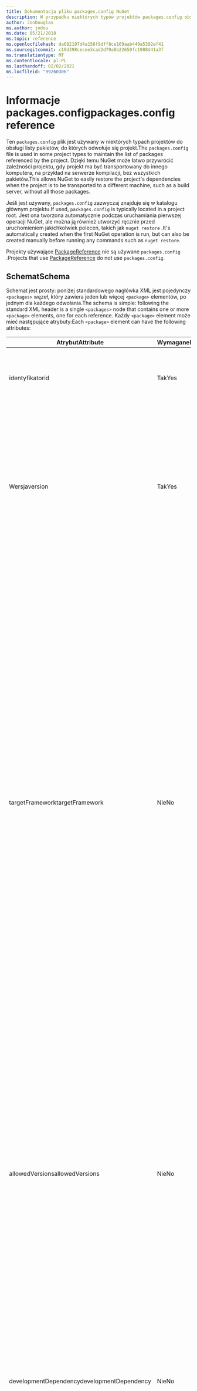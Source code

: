 ```yaml
---
title: Dokumentacja pliku packages.config NuGet
description: W przypadku niektórych typów projektów packages.config obsługuje listę pakietów NuGet używanych w projekcie.
author: JonDouglas
ms.author: jodou
ms.date: 05/21/2018
ms.topic: reference
ms.openlocfilehash: da682197d4a156f9dff8ce169aab449a5392ef41
ms.sourcegitcommit: c19d398cecee3cad2d79a8b22650fc1988d41a3f
ms.translationtype: MT
ms.contentlocale: pl-PL
ms.lasthandoff: 02/02/2021
ms.locfileid: "99260306"
---
```

# <a name="packagesconfig-reference"></a><span data-ttu-id="e02b4-103">Informacje packages.config</span><span class="sxs-lookup"><span data-stu-id="e02b4-103">packages.config reference</span></span>

<span data-ttu-id="e02b4-104">Ten `packages.config` plik jest używany w niektórych typach projektów do obsługi listy pakietów, do których odwołuje się projekt.</span><span class="sxs-lookup"><span data-stu-id="e02b4-104">The `packages.config` file is used in some project types to maintain the list of packages referenced by the project.</span></span> <span data-ttu-id="e02b4-105">Dzięki temu NuGet może łatwo przywrócić zależności projektu, gdy projekt ma być transportowany do innego komputera, na przykład na serwerze kompilacji, bez wszystkich pakietów.</span><span class="sxs-lookup"><span data-stu-id="e02b4-105">This allows NuGet to easily restore the project's dependencies when the project is to be transported to a different machine, such as a build server, without all those packages.</span></span>

<span data-ttu-id="e02b4-106">Jeśli jest używany, `packages.config` zazwyczaj znajduje się w katalogu głównym projektu.</span><span class="sxs-lookup"><span data-stu-id="e02b4-106">If used, `packages.config` is typically located in a project root.</span></span> <span data-ttu-id="e02b4-107">Jest ona tworzona automatycznie podczas uruchamiania pierwszej operacji NuGet, ale można ją również utworzyć ręcznie przed uruchomieniem jakichkolwiek poleceń, takich jak `nuget restore` .</span><span class="sxs-lookup"><span data-stu-id="e02b4-107">It's automatically created when the first NuGet operation is run, but can also be created manually before running any commands such as `nuget restore`.</span></span>

<span data-ttu-id="e02b4-108">Projekty używające [PackageReference](../consume-packages/Package-References-in-Project-Files.md) nie są używane `packages.config` .</span><span class="sxs-lookup"><span data-stu-id="e02b4-108">Projects that use [PackageReference](../consume-packages/Package-References-in-Project-Files.md) do not use `packages.config`.</span></span>

## <a name="schema"></a><span data-ttu-id="e02b4-109">Schemat</span><span class="sxs-lookup"><span data-stu-id="e02b4-109">Schema</span></span>

<span data-ttu-id="e02b4-110">Schemat jest prosty: poniżej standardowego nagłówka XML jest pojedynczy `<packages>` węzeł, który zawiera jeden lub więcej `<package>` elementów, po jednym dla każdego odwołania.</span><span class="sxs-lookup"><span data-stu-id="e02b4-110">The schema is simple: following the standard XML header is a single `<packages>` node that contains one or more `<package>` elements, one for each reference.</span></span> <span data-ttu-id="e02b4-111">Każdy `<package>` element może mieć następujące atrybuty:</span><span class="sxs-lookup"><span data-stu-id="e02b4-111">Each `<package>` element can have the following attributes:</span></span>

| <span data-ttu-id="e02b4-112">Atrybut</span><span class="sxs-lookup"><span data-stu-id="e02b4-112">Attribute</span></span> | <span data-ttu-id="e02b4-113">Wymagane</span><span class="sxs-lookup"><span data-stu-id="e02b4-113">Required</span></span> | <span data-ttu-id="e02b4-114">Opis</span><span class="sxs-lookup"><span data-stu-id="e02b4-114">Description</span></span> |
| --- | --- | --- |
| <span data-ttu-id="e02b4-115">identyfikator</span><span class="sxs-lookup"><span data-stu-id="e02b4-115">id</span></span> | <span data-ttu-id="e02b4-116">Tak</span><span class="sxs-lookup"><span data-stu-id="e02b4-116">Yes</span></span> | <span data-ttu-id="e02b4-117">Identyfikator pakietu, taki jak Newtonsoft.json lub Microsoft. AspNet. MVC.</span><span class="sxs-lookup"><span data-stu-id="e02b4-117">The identifier of the package, such as Newtonsoft.json or Microsoft.AspNet.Mvc.</span></span> | 
| <span data-ttu-id="e02b4-118">Wersja</span><span class="sxs-lookup"><span data-stu-id="e02b4-118">version</span></span> | <span data-ttu-id="e02b4-119">Tak</span><span class="sxs-lookup"><span data-stu-id="e02b4-119">Yes</span></span> | <span data-ttu-id="e02b4-120">Dokładna wersja pakietu do zainstalowania, taka jak 3.1.1 lub 4.2.5.11-beta.</span><span class="sxs-lookup"><span data-stu-id="e02b4-120">The exact version of the package to install, such as 3.1.1 or 4.2.5.11-beta.</span></span> <span data-ttu-id="e02b4-121">Ciąg wersji musi zawierać co najmniej trzy cyfry; czwarta jest opcjonalna, ponieważ jest sufiksem w wersji wstępnej.</span><span class="sxs-lookup"><span data-stu-id="e02b4-121">A version string must have at least three numbers; a fourth is optional, as is a pre-release suffix.</span></span> <span data-ttu-id="e02b4-122">Zakresy są niedozwolone.</span><span class="sxs-lookup"><span data-stu-id="e02b4-122">Ranges are not allowed.</span></span> | 
| <span data-ttu-id="e02b4-123">targetFramework</span><span class="sxs-lookup"><span data-stu-id="e02b4-123">targetFramework</span></span> | <span data-ttu-id="e02b4-124">Nie</span><span class="sxs-lookup"><span data-stu-id="e02b4-124">No</span></span> | <span data-ttu-id="e02b4-125">[Moniker platformy docelowej (TFM)](target-frameworks.md) , który ma zostać zastosowany podczas instalowania pakietu.</span><span class="sxs-lookup"><span data-stu-id="e02b4-125">The [target framework moniker (TFM)](target-frameworks.md) to apply when installing the package.</span></span> <span data-ttu-id="e02b4-126">Jest to początkowo ustawione na obiekt docelowy projektu po zainstalowaniu pakietu.</span><span class="sxs-lookup"><span data-stu-id="e02b4-126">This is initially set to the project's target when a package is installed.</span></span> <span data-ttu-id="e02b4-127">W efekcie różne `<package>` elementy mogą mieć różne TFMs.</span><span class="sxs-lookup"><span data-stu-id="e02b4-127">As a result, different `<package>` elements can have different TFMs.</span></span> <span data-ttu-id="e02b4-128">Na przykład jeśli tworzysz projekt przeznaczony dla platformy .NET 4.5.2, pakiety zainstalowane w tym punkcie będą korzystały z TFM net452.</span><span class="sxs-lookup"><span data-stu-id="e02b4-128">For example, if you create a project targeting .NET 4.5.2, packages installed at that point will use the TFM of net452.</span></span> <span data-ttu-id="e02b4-129">Jeśli użytkownik; później przekieruje projekt do programu .NET 4,6 i doda więcej pakietów, będzie używać TFM z net46.</span><span class="sxs-lookup"><span data-stu-id="e02b4-129">If you ;later retarget the project to .NET 4.6 and add more packages, those will use TFM of net46.</span></span> <span data-ttu-id="e02b4-130">Niezgodność między obiektem docelowym projektu a `targetFramework` atrybutami spowoduje wygenerowanie ostrzeżeń, w takim przypadku można ponownie zainstalować odpowiednie pakiety.</span><span class="sxs-lookup"><span data-stu-id="e02b4-130">A mismatch between the project's target and `targetFramework` attributes will generate warnings, in which case you can reinstall the affected packages.</span></span> | 
| <span data-ttu-id="e02b4-131">allowedVersions</span><span class="sxs-lookup"><span data-stu-id="e02b4-131">allowedVersions</span></span> | <span data-ttu-id="e02b4-132">Nie</span><span class="sxs-lookup"><span data-stu-id="e02b4-132">No</span></span> | <span data-ttu-id="e02b4-133">Zakres dozwolonych wersji tego pakietu stosowany podczas aktualizacji pakietu (zobacz ograniczenia dotyczące [wersji uaktualnienia](../consume-packages/reinstalling-and-updating-packages.md#constraining-upgrade-versions).</span><span class="sxs-lookup"><span data-stu-id="e02b4-133">A range of allowed versions for this package applied during package update (see [Constraining upgrade versions](../consume-packages/reinstalling-and-updating-packages.md#constraining-upgrade-versions).</span></span> <span data-ttu-id="e02b4-134">*Nie ma to wpływu na* pakiet instalowany podczas operacji instalowania lub przywracania.</span><span class="sxs-lookup"><span data-stu-id="e02b4-134">It does *not* affect what package is installed during an install or restore operation.</span></span> <span data-ttu-id="e02b4-135">Aby poznać składnię, zobacz [wersja pakietu](../concepts/package-versioning.md#version-ranges) .</span><span class="sxs-lookup"><span data-stu-id="e02b4-135">See [Package versioning](../concepts/package-versioning.md#version-ranges) for syntax.</span></span> <span data-ttu-id="e02b4-136">Interfejs użytkownika pakietu Packagemanager wyłącza również wszystkie wersje poza dozwolonym zakresem.</span><span class="sxs-lookup"><span data-stu-id="e02b4-136">The PackageManager UI also disables all versions outside the allowed range.</span></span> | 
| <span data-ttu-id="e02b4-137">developmentDependency</span><span class="sxs-lookup"><span data-stu-id="e02b4-137">developmentDependency</span></span> | <span data-ttu-id="e02b4-138">Nie</span><span class="sxs-lookup"><span data-stu-id="e02b4-138">No</span></span> | <span data-ttu-id="e02b4-139">Jeśli sam projekt tworzy pakiet NuGet, ustawienie tej opcji na `true` dla zależności uniemożliwia uwzględnienie tego pakietu podczas tworzenia pakietu.</span><span class="sxs-lookup"><span data-stu-id="e02b4-139">If the consuming project itself creates a NuGet package, setting this to `true` for a dependency prevents that package from being included when the consuming package is created.</span></span> <span data-ttu-id="e02b4-140">Wartość domyślna to `false`.</span><span class="sxs-lookup"><span data-stu-id="e02b4-140">The default is `false`.</span></span> | 

## <a name="examples"></a><span data-ttu-id="e02b4-141">Przykłady</span><span class="sxs-lookup"><span data-stu-id="e02b4-141">Examples</span></span>

<span data-ttu-id="e02b4-142">Następujące `packages.config` odnoszą się do dwóch zależności:</span><span class="sxs-lookup"><span data-stu-id="e02b4-142">The following `packages.config` refers to two dependencies:</span></span>

```xml
<?xml version="1.0" encoding="utf-8"?>
<packages>
  <package id="jQuery" version="3.1.1" targetFramework="net46" />
  <package id="NLog" version="4.3.10" targetFramework="net46" />
</packages>
```

<span data-ttu-id="e02b4-143">Poniższe elementy `packages.config` odnoszą się do dziewięciu pakietów, ale `Microsoft.Net.Compilers` nie zostaną uwzględnione podczas kompilowania pakietu zużywanego z powodu `developmentDependency` atrybutu.</span><span class="sxs-lookup"><span data-stu-id="e02b4-143">The following `packages.config` refers to nine packages, but `Microsoft.Net.Compilers` will not be included when building the consuming package because of the `developmentDependency` attribute.</span></span> <span data-ttu-id="e02b4-144">Odwołanie do Newtonsoft.Json również ogranicza aktualizacje tylko do wersji 8. x i 9. x.</span><span class="sxs-lookup"><span data-stu-id="e02b4-144">The reference to Newtonsoft.Json also restricts updates to 8.x and 9.x versions only.</span></span>

```xml
<?xml version="1.0" encoding="utf-8"?>
<packages>
  <package id="Microsoft.CodeDom.Providers.DotNetCompilerPlatform" version="1.0.0" targetFramework="net46" />
  <package id="Microsoft.Net.Compilers" version="1.0.0" targetFramework="net46" developmentDependency="true" />
  <package id="Microsoft.Web.Infrastructure" version="1.0.0.0" targetFramework="net46" />
  <package id="Microsoft.Web.Xdt" version="2.1.1" targetFramework="net46" />
  <package id="Newtonsoft.Json" version="8.0.3" allowedVersions="[8,10)" targetFramework="net46" />
  <package id="NuGet.Core" version="2.11.1" targetFramework="net46" />
  <package id="NuGet.Server" version="2.11.2" targetFramework="net46" />
  <package id="RouteMagic" version="1.3" targetFramework="net46" />
  <package id="WebActivatorEx" version="2.1.0" targetFramework="net46" />
</packages>
```
